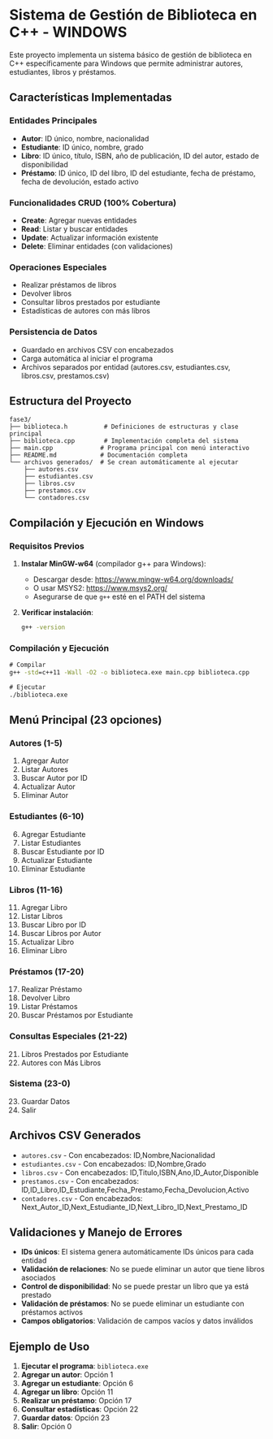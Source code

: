 # Sistema de Gestión de Biblioteca en C++ - WINDOWS

Este proyecto implementa un sistema básico de gestión de biblioteca en C++ específicamente para Windows que permite administrar autores, estudiantes, libros y préstamos.

##  Características Implementadas

### Entidades Principales
- **Autor**: ID único, nombre, nacionalidad
- **Estudiante**: ID único, nombre, grado
- **Libro**: ID único, título, ISBN, año de publicación, ID del autor, estado de disponibilidad
- **Préstamo**: ID único, ID del libro, ID del estudiante, fecha de préstamo, fecha de devolución, estado activo

### Funcionalidades CRUD (100% Cobertura)
- **Create**: Agregar nuevas entidades
- **Read**: Listar y buscar entidades
- **Update**: Actualizar información existente
- **Delete**: Eliminar entidades (con validaciones)

### Operaciones Especiales
- Realizar préstamos de libros
- Devolver libros
- Consultar libros prestados por estudiante
- Estadísticas de autores con más libros

### Persistencia de Datos
- Guardado en archivos CSV con encabezados
- Carga automática al iniciar el programa
- Archivos separados por entidad (autores.csv, estudiantes.csv, libros.csv, prestamos.csv)

##  Estructura del Proyecto

```
fase3/
├── biblioteca.h          # Definiciones de estructuras y clase principal
├── biblioteca.cpp        # Implementación completa del sistema
├── main.cpp             # Programa principal con menú interactivo
├── README.md            # Documentación completa
└── archivos generados/  # Se crean automáticamente al ejecutar
    ├── autores.csv
    ├── estudiantes.csv
    ├── libros.csv
    ├── prestamos.csv
    └── contadores.csv
```

## Compilación y Ejecución en Windows

### Requisitos Previos
1. **Instalar MinGW-w64** (compilador g++ para Windows):
   - Descargar desde: https://www.mingw-w64.org/downloads/
   - O usar MSYS2: https://www.msys2.org/
   - Asegurarse de que `g++` esté en el PATH del sistema

2. **Verificar instalación**:
   ```cmd
   g++ -version
   ```

### Compilación y Ejecución
```cmd
# Compilar
g++ -std=c++11 -Wall -O2 -o biblioteca.exe main.cpp biblioteca.cpp

# Ejecutar
./biblioteca.exe
```

## Menú Principal (23 opciones)

### Autores (1-5)
1. Agregar Autor
2. Listar Autores
3. Buscar Autor por ID
4. Actualizar Autor
5. Eliminar Autor

### Estudiantes (6-10)
6. Agregar Estudiante
7. Listar Estudiantes
8. Buscar Estudiante por ID
9. Actualizar Estudiante
10. Eliminar Estudiante

### Libros (11-16)
11. Agregar Libro
12. Listar Libros
13. Buscar Libro por ID
14. Buscar Libros por Autor
15. Actualizar Libro
16. Eliminar Libro

### Préstamos (17-20)
17. Realizar Préstamo
18. Devolver Libro
19. Listar Préstamos
20. Buscar Préstamos por Estudiante

### Consultas Especiales (21-22)
21. Libros Prestados por Estudiante
22. Autores con Más Libros

### Sistema (23-0)
23. Guardar Datos
0. Salir

##  Archivos CSV Generados

- `autores.csv` - Con encabezados: ID,Nombre,Nacionalidad
- `estudiantes.csv` - Con encabezados: ID,Nombre,Grado
- `libros.csv` - Con encabezados: ID,Titulo,ISBN,Ano,ID_Autor,Disponible
- `prestamos.csv` - Con encabezados: ID,ID_Libro,ID_Estudiante,Fecha_Prestamo,Fecha_Devolucion,Activo
- `contadores.csv` - Con encabezados: Next_Autor_ID,Next_Estudiante_ID,Next_Libro_ID,Next_Prestamo_ID

## Validaciones y Manejo de Errores

- **IDs únicos**: El sistema genera automáticamente IDs únicos para cada entidad
- **Validación de relaciones**: No se puede eliminar un autor que tiene libros asociados
- **Control de disponibilidad**: No se puede prestar un libro que ya está prestado
- **Validación de préstamos**: No se puede eliminar un estudiante con préstamos activos
- **Campos obligatorios**: Validación de campos vacíos y datos inválidos

##  Ejemplo de Uso

1. **Ejecutar el programa**: `biblioteca.exe`
2. **Agregar un autor**: Opción 1
3. **Agregar un estudiante**: Opción 6
4. **Agregar un libro**: Opción 11
5. **Realizar un préstamo**: Opción 17
6. **Consultar estadísticas**: Opción 22
7. **Guardar datos**: Opción 23
8. **Salir**: Opción 0
